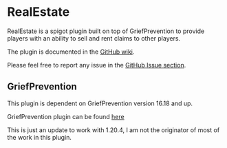 # RealEstate

RealEstate is a spigot plugin built on top of GriefPrevention to provide players with an ability to sell and rent claims to other players.

The plugin is documented in the [GitHub wiki](https://github.com/EtienneDx/RealEstate/wiki).

Please feel free to report any issue in the [GitHub Issue section](https://github.com/FamousL/RealEstate/issues).

## GriefPrevention

This plugin is dependent on GriefPrevention version 16.18 and up.

GriefPrevention plugin can be found [here](https://github.com/TechFortress/GriefPrevention)

This is just an update to work with 1.20.4, I am not the originator of most of the work in this plugin.
